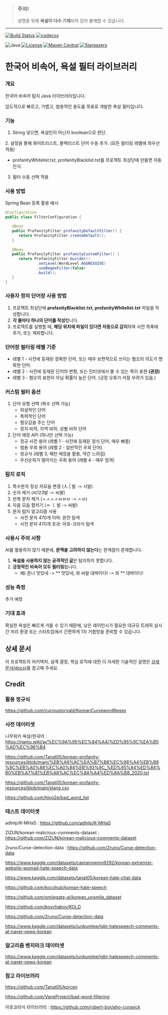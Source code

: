 [//]: # (> This document is written in Korean. [**Click here to read in English.**]&#40;./README.en.md&#41;)


> ### 주의!
> 설명을 위해 **욕설이 다수 기재**되어 있어 불쾌할 수 있습니다.

---

[![Build Status](https://github.com/lisuugi/korean-profanity-filter/actions/workflows/build.yaml/badge.svg)](https://github.com/lisuugi/korean-profanity-filter/actions)
[![codecov](https://codecov.io/gh/lisuugi/korean-profanity-filter/graph/badge.svg?token=h1E8Oi3Uin)](https://codecov.io/gh/lisuugi/korean-profanity-filter)

![Java](https://img.shields.io/badge/Java-8-red?logo=openjdk)
[![License](https://img.shields.io/badge/License-Apache_2.0-blue.svg)](https://opensource.org/licenses/Apache-2.0)
[![Maven Central](https://img.shields.io/maven-central/v/io.github.lisuugi/korean-profanity-filter)](https://search.maven.org/artifact/io.github.lisuugi/korean-profanity-filter)
[![Stargazers](https://img.shields.io/github/stars/lisuugi/korean-profanity-filter?style=social)](https://github.com/lisuugi/korean-profanity-filter/stargazers)


# 한국어 비속어, 욕설 필터 라이브러리

### 개요
한국어 비속어 탐지 Java 라이브러리입니다.

압도적으로 빠르고, 가볍고, 범용적인 용도를 목표로 개발한 욕설 필터입니다.


### 기능
1. String 넣으면, 욕설인지 아닌지 boolean으로 판단.

[//]: # (2. String 넣으면, 욕설 부분만 별표&#40;*&#41;로 대체.)

[//]: # (    - 욕설 단어가 2글자 이상인 경우, 마스킹 정책 3가지 제공.)

[//]: # (      1. 첫 글자만 마스킹 안함)

[//]: # (         - 예&#41; 씨발새끼 좆같네. -> 씨*** *같네.)

[//]: # (      2. 마지막 글자만 마스킹 안함)

[//]: # (         - 예&#41; 씨발새끼 좆같네. -> ***끼 *같네.)

[//]: # (      3. 모든 글자 마스킹)

[//]: # (         - 예&#41; 씨발새끼 좆같네. -> **** *같네.)

[//]: # (    - 욕설 마스킹 유형 커스텀 가능)

[//]: # (      - 예&#41; 이 씨발새끼야. -> 이 \[검열\]야.)
2. 설정을 통해 화이트리스트, 블랙리스트 단어 수동 추가. (모든 필터링 레벨에 최우선 적용)
   - profanityWhitelist.txt, profanityBlacklist.txt를 프로젝트 최상단에 만들면 자동 인식.
3. 필터 수동 선택 적용

### 사용 방법

[//]: # (Maven Import)

[//]: # (~~~Maven)

[//]: # (<dependencies>)

[//]: # (    <dependency>)

[//]: # (        <groupId>io.github.lisuugi</groupId>)

[//]: # (        <artifactId>korean-profanity-filter</artifactId>)

[//]: # (        <version>0.1.0-alpha.1</version>)

[//]: # (    </dependency>)

[//]: # (</dependencies>)

[//]: # (~~~)

[//]: # ()
[//]: # (Gradle Import)

[//]: # (~~~Gradle)

[//]: # (dependencies {)

[//]: # (    implementation 'io.github.lisuugi:korean-profanity-filter:0.1.0-alpha.1')

[//]: # (})

[//]: # (~~~)

Spring Bean 등록 활용 예시
~~~Java
@Configuration
public class FilterConfiguration {

   @Bean
   public ProfanityFilter profanityDefaultFilter() {
      return ProfanityFilter.createDefault();
   }
   
   @Bean
   public ProfanityFilter profanityCustomFilter() {
      return ProfanityFilter.builder()
              .setLevel(WordLevel.AGGRESSIVE)
              .useRegexFilter(false)
              .build();
   }
}
~~~

### 사용자 정의 단어장 사용 방법
1. 프로젝트 최상단에 **profanityBlacklist.txt, profanityWhitelist.txt** 파일을 작성합니다.
2. **각 줄마다 하나의 단어를 작성**합니다.
3. 프로젝트를 실행할 때, **해당 위치에 파일이 있다면 자동으로 감지**하여 사전 목록에 추가, 또는 제외합니다.

### 단어장 필터링 레벨 기준
- 레벨 1 - 사전에 등재된 정확한 단어, 또는 매우 보편적으로 쓰이는 혐오의 의도가 명확한 단어.
- 레벨 2 - 사전에 등재된 단어의 변형, 또는 인터넷에서 볼 수 있는 특이 표현 **(권장)**
- 레벨 3 - 혐오의 표현이 아닐 확률이 높은 단어. (긍정 오류가 커질 우려가 있음.)

### 커스텀 필터 옵션
1. 단어 유형 선택 (복수 선택 가능)
   - 외설적인 단어
   - 폭력적인 단어
   - 혐오감을 주는 단어
   - 정치 비하, 지역 비하, 성별 비하 단어
2. 단어 매칭 API (하나만 선택 가능)
   - 정규 사전 용어 (레벨 1 - 사전에 등재된 정식 단어, 매우 빠름)
   - 범용 우회 용어 (레벨 2 - 일반적인 우회 단어)
   - 정규식 (레벨 3, 패턴 매칭을 활용, 약간 느려짐)
   - 우선순위가 떨어지는 우회 용어 (레벨 4 - 매우 엄격)

### 탐지 로직
1. 특수문자 정상 자모음 변경 (人 | 발 -> 시발)
2. 숫자 제거 (씨123발 -> 씨발)
3. 반복 문자 제거 (ㅅㅅㅅㅅㅂㅂㅂ -> ㅅㅂ)
4. 자음 모음 합치기 (ㅆ ㅣ 발 -> 씨발)
5. 문자 탐지 알고리즘 사용
   - 사전 문자 470개 이하: 완전 탐색
   - 사전 문자 470개 초과: 아호-코라식 탐색

### 사용시 주의 사항
AI를 활용하지 않기 때문에, **문맥을 고려하지 않는다**는 한계점이 존재합니다.
1. **욕설을 사용하지 않는 공격적인 글**은 탐지하지 못합니다.
2. **긍정적인 비속어 모두 필터링**됩니다.
   - 예) 존나 맛있네 -> ** 맛있네, 와 씨발 대박이다! -> 와 ** 대박이다!



### 성능 측정

추가 예정

[//]: # (원본 데이터셋은 문맥적 공격성까지 포함하고 있으나, 본 라이브러리는 명백한 키워드 기반 탐지를 목표로 하므로, 사전에 정의된 욕설 단어가 포함된 문장만 '욕설'로 재라벨링하여 평가를 진행했습니다.)

[//]: # (모든 데이터셋들을 통합하고, 전부 검수하여 명백한 비속어 사용 문장만 다시 라벨링하여 데이터를 제작하였습니다.)

[//]: # (재현율)

[//]: # (정밀도)

[//]: # (F1 Score)

[//]: # ()
[//]: # (속도 벤치마크)

[//]: # ()
[//]: # ()
[//]: # (각 단계별 측정)

[//]: # ()
[//]: # (아호코라식과 일반 대조 비교 성능 측정)

[//]: # ()
[//]: # (타 라이브러리와 비교 측정)


### 기대 효과
확실한 욕설은 빠르게 거를 수 있기 때문에, 낮은 레이턴시가 필요한 대규모 트래픽 실시간 처리 환경 또는 스타트업에서 간편하게 1차 거름망을 준비할 수 있습니다.


## 상세 문서

이 프로젝트의 아키텍처, 설계 결정, 핵심 로직에 대한 더 자세한 기술적인 설명은 [상세 문서(docs)](./docs/01_architecture.md)를 참고해 주세요.


## Credit

### 활용 정규식

https://github.com/curioustorvald/KoreanCursewordRegex


### 사전 데이터셋

나무위키 욕설/한국어 : https://namu.wiki/w/%EC%9A%95%EC%84%A4/%ED%95%9C%EA%B5%AD%EC%96%B4

https://github.com/Tanat05/korean-profanity-resources/blob/main/%EB%A6%AC%EA%B7%B8%EC%98%A4%EB%B8%8C%EB%A0%88%EC%A0%84%EB%93%9C_%ED%95%84%ED%84%B0%EB%A7%81%EB%A6%AC%EC%8A%A4%ED%8A%B8_2020.txt

https://github.com/Tanat05/korean-profanity-resources/blob/main/slang.csv

https://github.com/hlog2e/bad_word_list


### 테스트 데이터셋
adlnlp/K-MHaS : https://github.com/adlnlp/K-MHaS

ZIZUN/korean-malicious-comments-dataset : https://github.com/ZIZUN/korean-malicious-comments-dataset

2runo/Curse-detection-data : https://github.com/2runo/Curse-detection-data

https://www.kaggle.com/datasets/captainnemo9292/korean-extremist-website-womad-hate-speech-data

https://www.kaggle.com/datasets/tanat05/korean-hate-chat-data

https://github.com/kocohub/korean-hate-speech

https://github.com/smilegate-ai/korean_unsmile_dataset

https://github.com/boychaboy/KOLD

https://github.com/2runo/Curse-detection-data

https://www.kaggle.com/datasets/junbumlee/lgbt-hatespeech-comments-at-naver-news-korean


### 알고리즘 벤치마크 데이터셋

https://www.kaggle.com/datasets/junbumlee/lgbt-hatespeech-comments-at-naver-news-korean


### 참고 라이브러리
https://github.com/Tanat05/korcen

https://github.com/VaneProject/bad-word-filtering



아호코라식 라이브러리 : https://github.com/robert-bor/aho-corasick
